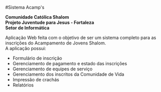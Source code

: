#Sistema Acamp's

**Comunidade Católica Shalom**  
**Projeto Juventude para Jesus - Fortaleza**  
**Setor de Informática**  

Aplicação Web feita com o objetivo de ser um sistema completo para as inscrições
do Acampamento de Jovens Shalom.  
A aplicação possui:

 * Formulário de inscrição
 * Gerenciamento de pagamento e estado das inscrições
 * Gerenciamento de equipes de serviço
 * Gerenciamento dos inscritos da Comunidade de Vida
 * Impressão de crachás
 * Relatórios

